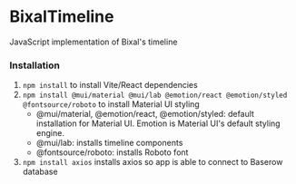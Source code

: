 # BixalTimeline
JavaScript implementation of Bixal's timeline

### Installation
1. ```npm install``` to install Vite/React dependencies
2. ```npm install @mui/material @mui/lab @emotion/react @emotion/styled @fontsource/roboto``` to install Material UI styling
    - @mui/material, @emotion/react, @emotion/styled: default installation for Material UI. Emotion is Material UI's default styling engine.
    - @mui/lab: installs timeline components
    - @fontsource/roboto: installs Roboto font
3. ```npm install axios``` installs axios so app is able to connect to Baserow database

